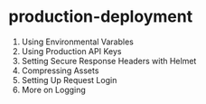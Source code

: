# production-deployment
1. Using Environmental Varables
2. Using Production API Keys
3. Setting Secure Response Headers with Helmet
4. Compressing Assets
5. Setting Up Request Login
6. More on Logging

